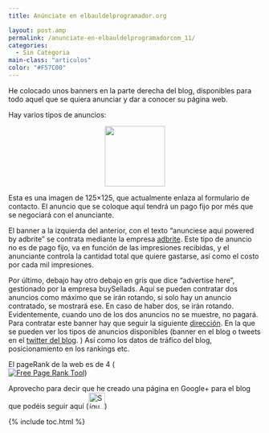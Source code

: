 ```yaml
---
title: Anúnciate en elbauldelprogramador.org

layout: post.amp
permalink: /anunciate-en-elbauldelprogramadorcom_11/
categories:
  - Sin Categoria
main-class: "articulos"
color: "#F57C00"
---
```

He colocado unos banners en la parte derecha del blog, disponibles para todo aquel que se quiera anunciar y dar a conocer su página web.

Hay varios tipos de anuncios:

<div class="separator" style="clear: both; text-align: center;">
  <a href="https://lh5.googleusercontent.com/-DLANQoy_rnk/TrGpS-lYBHI/AAAAAAAABiE/0jav51whk88/h120/banner125x125.jpg" imageanchor="1" style="margin-left:1em; margin-right:1em"><img border="0" height="120" width="120" src="https://lh5.googleusercontent.com/-DLANQoy_rnk/TrGpS-lYBHI/AAAAAAAABiE/0jav51whk88/h120/banner125x125.jpg" /></a>
</div>

Esta es una imagen de 125&#215;125, que actualmente enlaza al formulario de contacto. El anuncio que se coloque aquí tendrá un pago fijo por més que se negociará con el anunciante.

El banner a la izquierda del anterior, con el texto &#8220;anunciese aqui powered by adbrite&#8221; se contrata mediante la empresa <a target="_blank" href="http://www.adbrite.com/mb/commerce/purchase_form.php?other_product_id=2043609&afsid=1">adbrite</a>. Este tipo de anuncio no es de pago fijo, va en función de las impresiones recibidas, y el anunciante controla la cantidad total que quiere gastarse, así como el costo por cada mil impresiones.

Por último, debajo hay otro debajo en gris que dice &#8220;advertise here&#8221;, gestionado por la empresa buySellads. Aquí se pueden contratar dos anuncios como máximo que se irán rotando, si solo hay un anuncio contratado, se mostrará ese. En caso de haber dos, se irán rotando. Evidentemente, cuando uno de los dos anuncios no se muestre, no pagará. Para contratar este banner hay que seguir la siguiente <a target="_blank" href="http://buysellads.com/buy/detail/124292/zone/1269376?utm_source=site_124292&utm_medium=website&utm_campaign=adhere&utm_content=zone_1269376">dirección</a>. En la que se pueden ver los tipos de anuncios disponibles (banner en el blog o tweets en el <a target="_blank" href="https://twitter.com/#!/bashycBlog">twitter del blog</a>. ) Así como los datos de tráfico del blog, posicionamiento en los rankings etc.

El pageRank de la web es de 4 (<a href="http://www.prchecker.info/" title="Free Page Rank Tool" target="_blank"><br /> <img src="http://pr.prchecker.info/getpr.php?codex=aHR0cDovL3d3dy5lbGJhdWxkZWxwcm9ncmFtYWRvci5jb20=&tag=1" alt="Free Page Rank Tool" style="border:0;" /></a>)

Aprovecho para decir que he creado una página en Google+ para el blog que podéis seguir aquí ([<img alt="Sígueme en G+" class="sigueme" height="32px" src="https://ssl.gstatic.com/assets/img/icons/gplus-32.png" title="Sígueme en G+" width="32px" />][1])



 [1]: http://gplus.to/elbauldelprogramador

{% include toc.html %}
